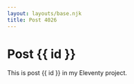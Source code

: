 ```yaml
---
layout: layouts/base.njk
title: Post 4026
---
```


# Post {{ id }}

This is post {{ id }} in my Eleventy project.
